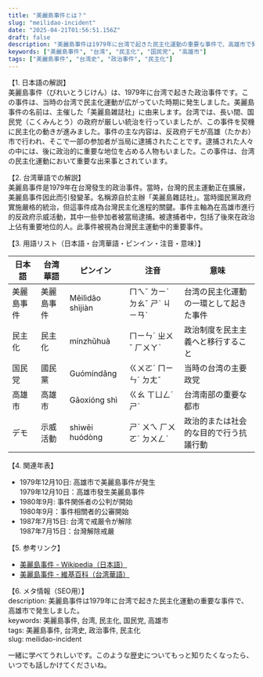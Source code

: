 ```yaml
---
title: "美麗島事件とは？"
slug: "meilidao-incident"
date: "2025-04-21T01:56:51.156Z"
draft: false
description: "美麗島事件は1979年に台湾で起きた民主化運動の重要な事件で、高雄市で発生しました。"
keywords: ["美麗島事件", "台湾", "民主化", "国民党", "高雄市"]
tags: ["美麗島事件", "台湾史", "政治事件", "民主化"]
---
```


【1. 日本語の解説】  
美麗島事件（びれいとうじけん）は、1979年に台湾で起きた政治事件です。この事件は、当時の台湾で民主化運動が広がっていた時期に発生しました。美麗島事件の名前は、主催した「美麗島雑誌社」に由来します。台湾では、長い間、国民党（こくみんとう）の政府が厳しい統治を行っていましたが、この事件を契機に民主化の動きが進みました。事件の主な内容は、反政府デモが高雄（たかお）市で行われ、そこで一部の参加者が当局に逮捕されたことです。逮捕された人々の中には、後に政治的に重要な地位を占める人物もいました。この事件は、台湾の民主化運動において重要な出来事とされています。

【2. 台湾華語での解説】  
美麗島事件是1979年在台灣發生的政治事件。當時，台灣的民主運動正在擴展，美麗島事件因此而引發變革。名稱源自於主辦「美麗島雜誌社」。當時國民黨政府實施嚴格的統治，但這事件成為台灣民主化進程的關鍵。事件主軸為在高雄市進行的反政府示威活動，其中一些參加者被當局逮捕。被逮捕者中，包括了後來在政治上佔有重要地位的人。此事件被視為台灣民主運動中的重要事件。

【3. 用語リスト（日本語・台湾華語・ピンイン・注音・意味）】  

| 日本語     | 台湾華語     | ピンイン       | 注音       | 意味                       |
|------------|--------------|----------------|------------|----------------------------|
| 美麗島事件 | 美麗島事件   | Měilìdǎo shìjiàn | ㄇㄟˇ ㄌㄧˋ ㄉㄠˇ ㄕˋ ㄐㄧㄢˋ | 台湾の民主化運動の一環として起きた事件     |
| 民主化     | 民主化       | mínzhǔhuà      | ㄇㄧㄣˊ ㄓㄨˇ ㄏㄨㄚˋ       | 政治制度を民主主義へと移行すること       |
| 国民党     | 國民黨       | Guómíndǎng     | ㄍㄨㄛˊ ㄇㄧㄣˊ ㄉㄤˇ        | 当時の台湾の主要政党                   |
| 高雄市     | 高雄市       | Gāoxióng shì   | ㄍㄠ ㄒㄩㄥˊ ㄕˋ            | 台湾南部の重要な都市                   |
| デモ       | 示威活動     | shìwēi huódòng | ㄕˋ ㄨㄟ ㄏㄨㄛˊ ㄉㄨㄥˋ     | 政治的または社会的な目的で行う抗議行動 |

【4. 関連年表】  
- 1979年12月10日: 高雄市で美麗島事件が発生  
  1979年12月10日：高雄市發生美麗島事件  
- 1980年9月: 事件関係者の公判が開始  
  1980年9月：事件相關者的公審開始  
- 1987年7月15日: 台湾で戒厳令が解除  
  1987年7月15日：台灣解除戒嚴  

【5. 参考リンク】  
- [美麗島事件 - Wikipedia（日本語）](https://ja.wikipedia.org/wiki/美麗島事件)  
- [美麗島事件 - 維基百科（台湾華語）](https://zh.wikipedia.org/zh-tw/美丽岛事件)  

【6. メタ情報（SEO用）】  
description: 美麗島事件は1979年に台湾で起きた民主化運動の重要な事件で、高雄市で発生しました。  
keywords: 美麗島事件, 台湾, 民主化, 国民党, 高雄市  
tags: 美麗島事件, 台湾史, 政治事件, 民主化  
slug: meilidao-incident  

一緒に学べてうれしいです。このような歴史についてもっと知りたくなったら、いつでも話しかけてくださいね。